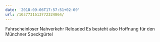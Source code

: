 ```yaml
---
date: '2018-09-06T17:57:51+02:00'
url: /1037731613772324864/
---
```

Fahrscheinloser Nahverkehr Reloaded
Es besteht also Hoffnung für den Münchner Speckgürtel

